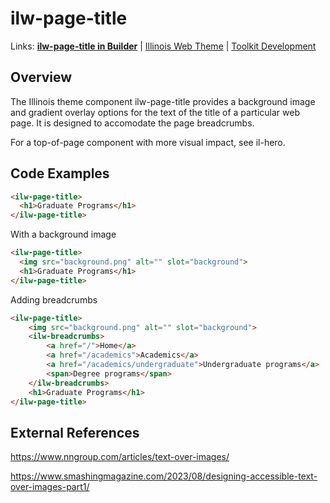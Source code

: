 # ilw-page-title

Links: **[ilw-page-title in Builder](https://builder3.toolkit.illinois.edu/component/ilw-page-title/index.html)** | 
[Illinois Web Theme](https://webtheme.illinois.edu/) | 
[Toolkit Development](https://github.com/web-illinois/toolkit-management)

## Overview

The Illinois theme component ilw-page-title provides a background image and gradient overlay options for the text of the title of a particular web page. It is designed to accomodate the page breadcrumbs.

For a top-of-page component with more visual impact, see il-hero.

## Code Examples

```html
<ilw-page-title>
  <h1>Graduate Programs</h1>
</ilw-page-title>
```
With a background image

```html
<ilw-page-title>
  <img src="background.png" alt="" slot="background">
  <h1>Graduate Programs</h1>
</ilw-page-title>
```
Adding breadcrumbs

```html
<ilw-page-title>
    <img src="background.png" alt="" slot="background">
    <ilw-breadcrumbs>
        <a href="/">Home</a>
        <a href="/academics">Academics</a>
        <a href="/academics/undergraduate">Undergraduate programs</a>
        <span>Degree programs</span>
    </ilw-breadcrumbs>
    <h1>Graduate Programs</h1>
</ilw-page-title>
```

## External References
https://www.nngroup.com/articles/text-over-images/

https://www.smashingmagazine.com/2023/08/designing-accessible-text-over-images-part1/
